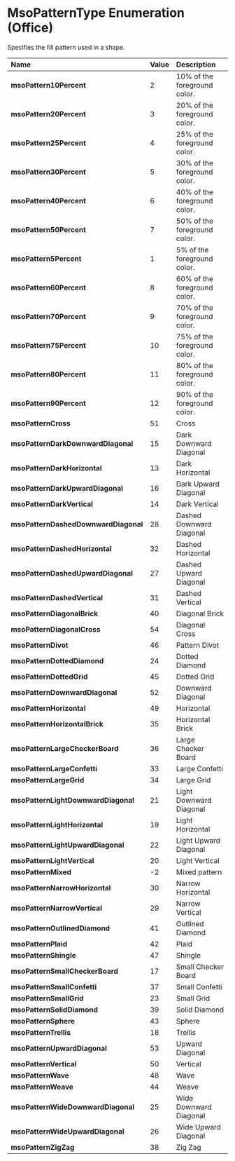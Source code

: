 
# MsoPatternType Enumeration (Office)

Specifies the fill pattern used in a shape.



|**Name**|**Value**|**Description**|
|:-----|:-----|:-----|
| **msoPattern10Percent**|2|10% of the foreground color.|
| **msoPattern20Percent**|3|20% of the foreground color.|
| **msoPattern25Percent**|4|25% of the foreground color.|
| **msoPattern30Percent**|5|30% of the foreground color.|
| **msoPattern40Percent**|6|40% of the foreground color.|
| **msoPattern50Percent**|7|50% of the foreground color.|
| **msoPattern5Percent**|1|5% of the foreground color.|
| **msoPattern60Percent**|8|60% of the foreground color.|
| **msoPattern70Percent**|9|70% of the foreground color.|
| **msoPattern75Percent**|10|75% of the foreground color.|
| **msoPattern80Percent**|11|80% of the foreground color.|
| **msoPattern90Percent**|12|90% of the foreground color.|
| **msoPatternCross**|51|Cross|
| **msoPatternDarkDownwardDiagonal**|15|Dark Downward Diagonal|
| **msoPatternDarkHorizontal**|13|Dark Horizontal|
| **msoPatternDarkUpwardDiagonal**|16|Dark Upward Diagonal|
| **msoPatternDarkVertical**|14|Dark Vertical|
| **msoPatternDashedDownwardDiagonal**|28|Dashed Downward Diagonal|
| **msoPatternDashedHorizontal**|32|Dashed Horizontal|
| **msoPatternDashedUpwardDiagonal**|27|Dashed Upward Diagonal|
| **msoPatternDashedVertical**|31|Dashed Vertical|
| **msoPatternDiagonalBrick**|40|Diagonal Brick|
| **msoPatternDiagonalCross**|54|Diagonal Cross|
| **msoPatternDivot**|46|Pattern Divot|
| **msoPatternDottedDiamond**|24|Dotted Diamond|
| **msoPatternDottedGrid**|45|Dotted Grid|
| **msoPatternDownwardDiagonal**|52|Downward Diagonal|
| **msoPatternHorizontal**|49|Horizontal|
| **msoPatternHorizontalBrick**|35|Horizontal Brick|
| **msoPatternLargeCheckerBoard**|36|Large Checker Board|
| **msoPatternLargeConfetti**|33|Large Confetti|
| **msoPatternLargeGrid**|34|Large Grid|
| **msoPatternLightDownwardDiagonal**|21|Light Downward Diagonal|
| **msoPatternLightHorizontal**|19|Light Horizontal|
| **msoPatternLightUpwardDiagonal**|22|Light Upward Diagonal|
| **msoPatternLightVertical**|20|Light Vertical|
| **msoPatternMixed**|-2|Mixed pattern|
| **msoPatternNarrowHorizontal**|30|Narrow Horizontal|
| **msoPatternNarrowVertical**|29|Narrow Vertical|
| **msoPatternOutlinedDiamond**|41|Outlined Diamond|
| **msoPatternPlaid**|42|Plaid|
| **msoPatternShingle**|47|Shingle|
| **msoPatternSmallCheckerBoard**|17|Small Checker Board|
| **msoPatternSmallConfetti**|37|Small Confetti|
| **msoPatternSmallGrid**|23|Small Grid|
| **msoPatternSolidDiamond**|39|Solid Diamond|
| **msoPatternSphere**|43|Sphere|
| **msoPatternTrellis**|18|Trellis|
| **msoPatternUpwardDiagonal**|53|Upward Diagonal|
| **msoPatternVertical**|50|Vertical|
| **msoPatternWave**|48|Wave|
| **msoPatternWeave**|44|Weave|
| **msoPatternWideDownwardDiagonal**|25|Wide Downward Diagonal|
| **msoPatternWideUpwardDiagonal**|26|Wide Upward Diagonal|
| **msoPatternZigZag**|38|Zig Zag|
